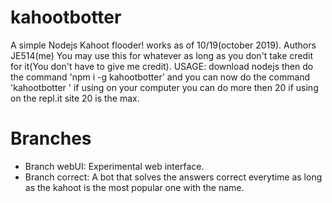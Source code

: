 # kahootbotter
A simple Nodejs Kahoot flooder! works as of 10/19(october 2019).
Authors JE514(me)
You may use this for whatever as long as you don't take credit for it(You don't have to give me credit).
USAGE: download nodejs then do the command 'npm i -g kahootbotter' and you can now do the command 'kahootbotter <game pin>
<amount>' if using on your computer you can do more then 20 if using on the repl.it site 20 is the max.
  
# Branches
 - Branch webUI: Experimental web interface.
 - Branch correct: A bot that solves the answers correct everytime as long as the kahoot is the most popular one with the name.
